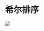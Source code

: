 # 希尔排序

![](https://images2015.cnblogs.com/blog/1024555/201611/1024555-20161128110416068-1421707828.png)